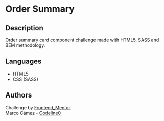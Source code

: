 # Order Summary

## Description

Order summary card component challenge made with HTML5, SASS and BEM methodology.

## Languages

* HTML5 
* CSS (SASS)

## Authors

Challenge by [Frontend_Mentor](https://www.frontendmentor.io?ref=challenge)<br/>
Marco Cámez - [Codeline0](https://github.com/Codeline0)